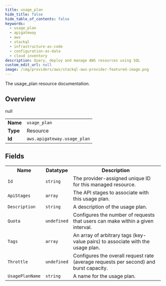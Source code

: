```yaml
---
title: usage_plan
hide_title: false
hide_table_of_contents: false
keywords:
  - usage_plan
  - apigateway
  - aws
  - stackql
  - infrastructure-as-code
  - configuration-as-data
  - cloud inventory
description: Query, deploy and manage AWS resources using SQL
custom_edit_url: null
image: /img/providers/aws/stackql-aws-provider-featured-image.png
---
```

The usage_plan resource documentation.

## Overview
<table><tbody>
<tr><td><b>Name</b></td><td><code>usage_plan</code></td></tr>
<tr><td><b>Type</b></td><td>Resource</td></tr>
null
<tr><td><b>Id</b></td><td><code>aws.apigateway.usage_plan</code></td></tr>
</tbody></table>

## Fields
<table><tbody>
<tr><th>Name</th><th>Datatype</th><th>Description</th></tr>
<tr><td><code>Id</code></td><td><code>string</code></td><td>The provider-assigned unique ID for this managed resource.</td></tr><tr><td><code>ApiStages</code></td><td><code>array</code></td><td>The API stages to associate with this usage plan.</td></tr><tr><td><code>Description</code></td><td><code>string</code></td><td>A description of the usage plan.</td></tr><tr><td><code>Quota</code></td><td><code>undefined</code></td><td>Configures the number of requests that users can make within a given interval.</td></tr><tr><td><code>Tags</code></td><td><code>array</code></td><td>An array of arbitrary tags (key-value pairs) to associate with the usage plan.</td></tr><tr><td><code>Throttle</code></td><td><code>undefined</code></td><td>Configures the overall request rate (average requests per second) and burst capacity.</td></tr><tr><td><code>UsagePlanName</code></td><td><code>string</code></td><td>A name for the usage plan.</td></tr>
</tbody></table>